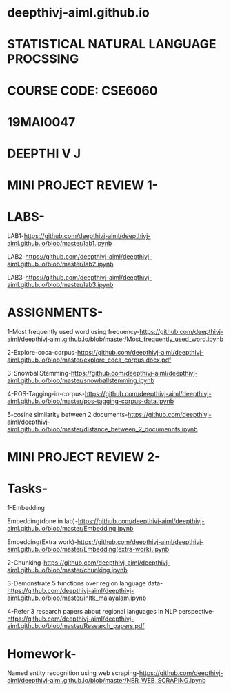 # deepthivj-aiml.github.io
# STATISTICAL NATURAL LANGUAGE PROCSSING
# COURSE CODE: CSE6060
# 19MAI0047
# DEEPTHI V J

# MINI PROJECT REVIEW 1-

# LABS-

LAB1-https://github.com/deepthivj-aiml/deepthivj-aiml.github.io/blob/master/lab1.ipynb

LAB2-https://github.com/deepthivj-aiml/deepthivj-aiml.github.io/blob/master/lab2.ipynb

LAB3-https://github.com/deepthivj-aiml/deepthivj-aiml.github.io/blob/master/lab3.ipynb

# ASSIGNMENTS-

1-Most frequently used word using frequency-https://github.com/deepthivj-aiml/deepthivj-aiml.github.io/blob/master/Most_frequently_used_word.ipynb

2-Explore-coca-corpus-https://github.com/deepthivj-aiml/deepthivj-aiml.github.io/blob/master/explore_coca_corpus.docx.pdf

3-SnowballStemming-https://github.com/deepthivj-aiml/deepthivj-aiml.github.io/blob/master/snowballstemming.ipynb

4-POS-Tagging-in-corpus-https://github.com/deepthivj-aiml/deepthivj-aiml.github.io/blob/master/pos-tagging-corpus-data.ipynb

5-cosine similarity between 2 documents-https://github.com/deepthivj-aiml/deepthivj-aiml.github.io/blob/master/distance_between_2_documennts.ipynb


# MINI PROJECT REVIEW 2-

# Tasks-
1-Embedding

Embedding(done in lab)-https://github.com/deepthivj-aiml/deepthivj-aiml.github.io/blob/master/Embedding.ipynb

Embedding(Extra work)-https://github.com/deepthivj-aiml/deepthivj-aiml.github.io/blob/master/Embedding(extra-work).ipynb

2-Chunking-https://github.com/deepthivj-aiml/deepthivj-aiml.github.io/blob/master/chunking.ipynb

3-Demonstrate 5 functions over region language data-https://github.com/deepthivj-aiml/deepthivj-aiml.github.io/blob/master/inltk_malayalam.ipynb

4-Refer 3 research papers about regional languages in NLP perspective-https://github.com/deepthivj-aiml/deepthivj-aiml.github.io/blob/master/Research_papers.pdf


# Homework-

Named entity recognition using web scraping-https://github.com/deepthivj-aiml/deepthivj-aiml.github.io/blob/master/NER_WEB_SCRAPING.ipynb
